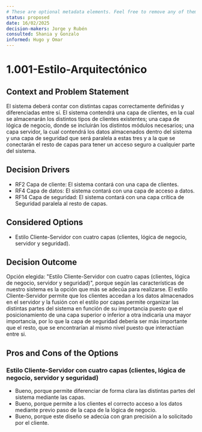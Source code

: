 ```yaml
---
# These are optional metadata elements. Feel free to remove any of them.
status: proposed
date: 16/02/2025
decision-makers: Jorge y Rubén
consulted: Shania y Gonzalo
informed: Hugo y Omar
---
```


# 1.001-Estilo-Arquitectónico

## Context and Problem Statement

El sistema deberá contar con distintas capas correctamente definidas y diferenciadas entre sí. El sistema contendrá una capa de clientes, en la cual se almacenarán los distintos tipos de clientes existentes; una capa de lógica de negocio, donde se incluirán los distintos módulos necesarios; una capa servidor, la cual contendrá los datos almacenados dentro del sistema y una capa de seguridad que será paralela a estas tres y a la que se conectarán el resto de capas para tener un acceso seguro a cualquier parte del sistema.

## Decision Drivers

* RF2 Capa de cliente: El sistema contará con una capa de clientes.
* RF4 Capa de datos: El sistema contará con una capa de acceso a datos.
* RF14 Capa de seguridad: El sistema contará con una capa crítica de Seguridad paralela al resto de capas.

## Considered Options

* Estilo Cliente-Servidor con cuatro capas (clientes, lógica de negocio, servidor y seguridad).

## Decision Outcome

Opción elegida: "Estilo Cliente-Servidor con cuatro capas (clientes, lógica de negocio, servidor y seguridad)", porque según las características de nuestro sistema es la opción que más se adecúa para realizarse. El estilo Cliente-Servidor permite que los clientes accedan a los datos almacenados en el servidor y la fusión con el estilo por capas permite organizar las distintas partes del sistema en función de su importancia puesto que el posicionamiento de una capa superior o inferior a otra indicaría una mayor importancia, por lo que la capa de seguridad debería ser más importante que el resto, que se encontrarían al mismo nivel puesto que interactúan entre si.

## Pros and Cons of the Options

### Estilo Cliente-Servidor con cuatro capas (clientes, lógica de negocio, servidor y seguridad)

* Bueno, porque permite diferenciar de forma clara las distintas partes del sistema mediante las capas.
* Bueno, porque permite a los clientes el correcto acceso a los datos mediante previo paso de la capa de la lógica de negocio.
* Bueno, porque este diseño se adecúa con gran precisión a lo solicitado por el cliente.
